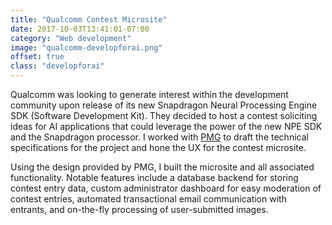 ```yaml
---
title: "Qualcomm Contest Microsite"
date: 2017-10-03T13:41:01-07:00
category: "Web development"
image: "qualcomm-developforai.png"
offset: true
class: "developforai"
---
```


Qualcomm was looking to generate interest within the development community upon
release of its new Snapdragon Neural Processing Engine SDK (Software
Development Kit). They decided to host a contest soliciting ideas for AI
applications that could leverage the power of the new NPE SDK and the
Snapdragon processor. I worked with [PMG](https://www.thepmgco.com/) to draft
the technical specifications for the project and hone the UX for the contest
microsite.

Using the design provided by PMG, I built the microsite and all associated
functionality. Notable features include a database backend for storing contest
entry data, custom administrator dashboard for easy moderation of contest
entries, automated transactional email communication with entrants, and
on-the-fly processing of user-submitted images.
